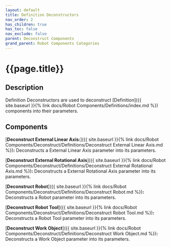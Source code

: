 ```yaml
---
layout: default
title: Definition Deconstructors
nav_order: 2
has_children: true
has_toc: false
nav_exclude: false
parent: Deconstruct Components
grand_parent: Robot Components Categories
---
```


# **{{page.title}}**

## **Description**

Definition Deconstructors are used to deconstruct [Definition]({{ site.baseurl }}{% link docs/Robot Components/Definitions/index.md %}) components into their parameters.

## **Components**

[**Deconstruct External Linear Axis:**]({{ site.baseurl }}{% link docs/Robot Components/Deconstruct/Definitions/Deconstruct External Linear Axis.md %})**:** Deconstructs a External Linear Axis parameter into its parameters.

[**Deconstruct External Rotational Axis**]({{ site.baseurl }}{% link docs/Robot Components/Deconstruct/Definitions/Deconstruct External Rotational Axis.md %})**:** Deconstructs a External Rotational Axis parameter into its parameters.

[**Deconstruct Robot**]({{ site.baseurl }}{% link docs/Robot Components/Deconstruct/Definitions/Deconstruct Robot.md %})**:** Deconstructs a Robot parameter into its parameters.

[**Deconstruct Robot Tool**]({{ site.baseurl }}{% link docs/Robot Components/Deconstruct/Definitions/Deconstruct Robot Tool.md %})**:** Deconstructs a Robot Tool parameter into its parameters.

[**Deconstruct Work Object**]({{ site.baseurl }}{% link docs/Robot Components/Deconstruct/Definitions/Deconstruct Work Object.md %})**:** Deconstructs a Work Object parameter into its parameters.
